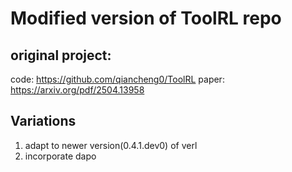 # Modified version of ToolRL repo

## original project:
code: https://github.com/qiancheng0/ToolRL
paper: https://arxiv.org/pdf/2504.13958

## Variations
1. adapt to newer version(0.4.1.dev0) of verl
2. incorporate dapo